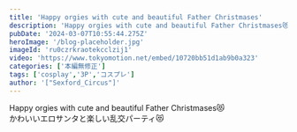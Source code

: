 ```yaml
---
title: 'Happy orgies with cute and beautiful Father Christmases'
description: 'Happy orgies with cute and beautiful Father Christmases😻'
pubDate: '2024-03-07T10:55:44.275Z'
heroImage: '/blog-placeholder.jpg'
imageId: 'ru0czrkraotekcclzij1'
video: 'https://www.tokyomotion.net/embed/10720bb51d1ab9b0a323'
categories: ['本編無修正']
tags: ['cosplay','3P','コスプレ']
author: '["Sexford_Circus"]'
---
```


Happy orgies with cute and beautiful Father Christmases😻<br>
かわいいエロサンタと楽しい乱交パーティ😻





